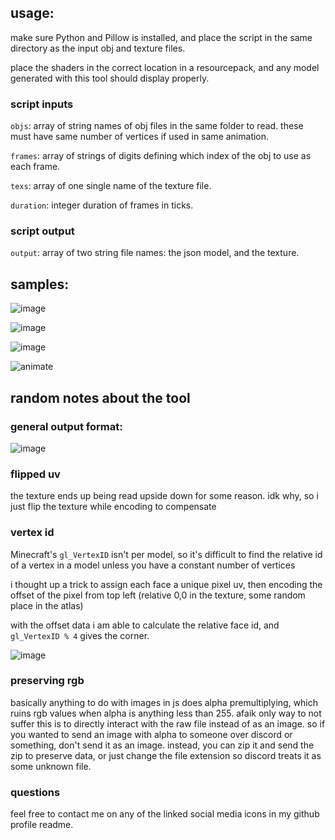 ## usage:

make sure Python and Pillow is installed, and place the script in the same directory as the input obj and texture files.

place the shaders in the correct location in a resourcepack, and any model generated with this tool should display properly.

### script inputs

`objs`: array of string names of obj files in the same folder to read. these must have same number of vertices if used in same animation.

`frames`: array of strings of digits defining which index of the obj to use as each frame.

`texs`: array of one single name of the texture file.

`duration`: integer duration of frames in ticks.

### script output

`output`: array of two string file names: the json model, and the texture.

## samples:

![image](https://user-images.githubusercontent.com/16228717/148311540-503cf422-b6c7-4c95-b4b4-fca1e136dbfe.png)

![image](https://user-images.githubusercontent.com/16228717/148442834-78e49a63-c5f8-4668-a822-dcd11d215618.png)

![image](https://user-images.githubusercontent.com/16228717/148869708-310e7ec4-7d89-40e8-8fc6-38d2e6116cb7.png)

![animate](https://user-images.githubusercontent.com/16228717/149825494-cd51146e-38ed-48a5-a47a-0c2fce678d1a.gif)

## random notes about the tool

### general output format:

![image](https://user-images.githubusercontent.com/16228717/148311479-0cade68e-dab8-491b-83fb-f7d22c78bd1b.png)

### flipped uv

the texture ends up being read upside down for some reason. idk why, so i just flip the texture while encoding to compensate

### vertex id

Minecraft's `gl_VertexID` isn't per model, so it's difficult to find the relative id of a vertex in a model unless you have a constant number of vertices

i thought up a trick to assign each face a unique pixel uv, then encoding the offset of the pixel from top left (relative 0,0 in the texture, some random place in the atlas)

with the offset data i am able to calculate the relative face id, and `gl_VertexID % 4` gives the corner.

![image](https://user-images.githubusercontent.com/16228717/148311858-3bd76267-f80f-4ad6-84c3-3b5f6760bcf4.png)

### preserving rgb

basically anything to do with images in js does alpha premultiplying, which ruins rgb values when alpha is anything less than 255. afaik only way to not suffer this is to directly interact with the raw file instead of as an image. so if you wanted to send an image with alpha to someone over discord or something, don't send it as an image. instead, you can zip it and send the zip to preserve data, or just change the file extension so discord treats it as some unknown file.

### questions

feel free to contact me on any of the linked social media icons in my github profile readme.
